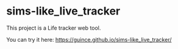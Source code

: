 # sims-like_live_tracker

This project is a Life tracker web tool.

You can try it here: https://guince.github.io/sims-like_live_tracker/
